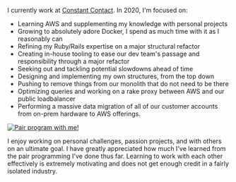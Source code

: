I currently work at [Constant Contact](https://www.constantcontact.com/). In 2020, I'm focused on:

- Learning AWS and supplementing my knowledge with personal projects
- Growing to absolutely adore Docker, I spend as much time with it as I reasonably can
- Refining my Ruby/Rails expertise on a major structural refactor
- Creating in-house tooling to ease our dev team's passage and responsibility through a major refactor
- Seeking out and tackling potential slowdowns ahead of time
- Designing and implementing my own structures, from the top down
- Pushing to remove things from our monolith that do not need to be there
- Optimizing queries and working on a rake proxy between AWS and our public loadbalancer
- Performing a massive data migration of all of our customer accounts from on-prem hardware to AWS offerings.


<a href="mailto:emmajhyde@gmail.com?subject=Pair%20program%20with%20me" title="Pair program with me!">
  <img  src="http://pairprogramwith.me/badge.png"
        alt="Pair program with me!" /></a>

I enjoy working on personal challenges, passion projects, and with others on an ultimate goal. I have greatly appreciated how much I've learned from the pair programming I've done thus far. Learning to work with each other effectively is extremely motivating and does not get enough credit in a fairly isolated industry.
